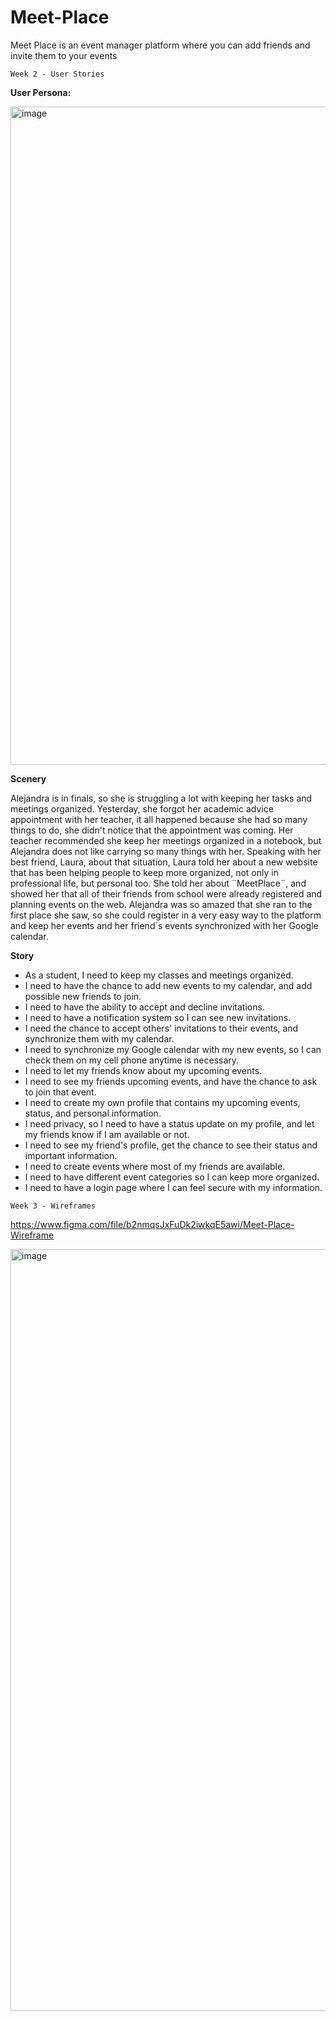 # Meet-Place
Meet Place is an event manager platform where you can add friends and invite them to your events


`Week 2 - User Stories`

**User Persona:**

<img width="1053" alt="image" src="https://user-images.githubusercontent.com/72105206/176332117-9efb60f5-46be-4690-a12e-db13bc54cb6f.png">

**Scenery**

Alejandra is in finals, so she is struggling a lot with keeping her tasks and meetings organized. Yesterday, she forgot her academic advice appointment with her teacher, it all happened because she had so many things to do, she didn't notice that the appointment was coming. Her teacher recommended she keep her meetings organized in a notebook, but Alejandra does not like carrying so many things with her. Speaking with her best friend, Laura, about that situation, Laura told her about a new website that has been helping people to keep more organized, not only in professional life, but personal too. She told her about ¨MeetPlace¨, and showed her that all of their friends from school were already registered and planning events on the web. Alejandra was so amazed that she ran to the first place she saw, so she could register in a very easy way to the platform and keep her events and her friend´s events synchronized with her Google calendar.


**Story**

- As a student, I need to keep my classes and meetings organized.
- I need to have the chance to add new events to my calendar, and add possible new friends to join.
- I need to have the ability to accept and decline invitations.
- I need to have a notification system so I can see new invitations.
- I need the chance to accept others' invitations to their events, and synchronize them with my calendar.
- I need to synchronize my Google calendar with my new events, so I can check them on my cell phone anytime is necessary.
- I need to let my friends know about my upcoming events.
- I need to see my friends upcoming events, and have the chance to ask to join that event.
- I need to create my own profile that contains my upcoming events, status, and personal information.
- I need privacy, so I need to have a status update on my profile, and let my friends know if I am available or not.
- I need to see my friend's profile, get the chance to see their status and important information.
- I need to create events where most of my friends are available.
- I need to have different event categories so I can keep more organized.
- I need to have a login page where I can feel secure with my information.


`Week 3 - Wireframes`

https://www.figma.com/file/b2nmqsJxFuDk2iwkqE5awi/Meet-Place-Wireframe

<img width="1219" alt="image" src="https://user-images.githubusercontent.com/72105206/176332963-2cb8765d-8eb0-40d3-bc76-93b7badd4985.png">

